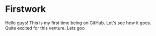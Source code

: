 # Firstwork
Hello guys! This is my first time being on GitHub. 
Let's see how it goes.
Quite excited for this venture. 
Lets goo
